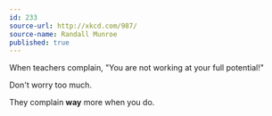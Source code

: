 ```yaml
---
id: 233
source-url: http://xkcd.com/987/
source-name: Randall Munroe
published: true
---
```


<p>When teachers complain, "You are not working at your full potential!"</p>

<p>Don't worry too much.</p>

<p>They complain <strong>way</strong> more when you do.</p>


